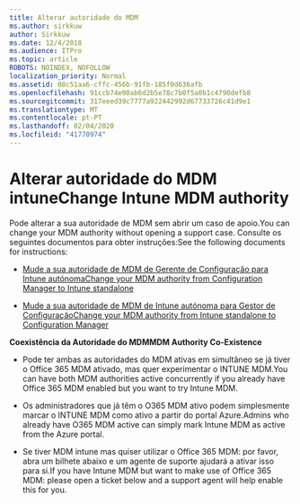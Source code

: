 ```yaml
---
title: Alterar autoridade do MDM
ms.author: sirkkuw
author: Sirkkuw
ms.date: 12/4/2018
ms.audience: ITPro
ms.topic: article
ROBOTS: NOINDEX, NOFOLLOW
localization_priority: Normal
ms.assetid: 08c51aa6-cffc-456b-91fb-185f0d636afb
ms.openlocfilehash: 91ccb74e00ab6d2b5e78c7b0f5a0b1c4790defb8
ms.sourcegitcommit: 317eeed39c7777a922442992d67733726c41d9e1
ms.translationtype: MT
ms.contentlocale: pt-PT
ms.lasthandoff: 02/04/2020
ms.locfileid: "41770974"
---
```

# <a name="change-intune-mdm-authority"></a><span data-ttu-id="46103-102">Alterar autoridade do MDM intune</span><span class="sxs-lookup"><span data-stu-id="46103-102">Change Intune MDM authority</span></span>

<span data-ttu-id="46103-103">Pode alterar a sua autoridade de MDM sem abrir um caso de apoio.</span><span class="sxs-lookup"><span data-stu-id="46103-103">You can change your MDM authority without opening a support case.</span></span> <span data-ttu-id="46103-104">Consulte os seguintes documentos para obter instruções:</span><span class="sxs-lookup"><span data-stu-id="46103-104">See the following documents for instructions:</span></span>
  
- [<span data-ttu-id="46103-105">Mude a sua autoridade de MDM de Gerente de Configuração para Intune autónoma</span><span class="sxs-lookup"><span data-stu-id="46103-105">Change your MDM authority from Configuration Manager to Intune standalone</span></span>](https://docs.microsoft.com/configmgr/mdm/deploy-use/migrate-change-mdm-authority)
    
- [<span data-ttu-id="46103-106">Mude a sua autoridade de MDM de Intune autónoma para Gestor de Configuração</span><span class="sxs-lookup"><span data-stu-id="46103-106">Change your MDM authority from Intune standalone to Configuration Manager</span></span>](https://docs.microsoft.com/configmgr/mdm/deploy-use/change-mdm-authority)
    
 <span data-ttu-id="46103-107">**Coexistência da Autoridade do MDM**</span><span class="sxs-lookup"><span data-stu-id="46103-107">**MDM Authority Co-Existence**</span></span>
  
- <span data-ttu-id="46103-108">Pode ter ambas as autoridades do MDM ativas em simultâneo se já tiver o Office 365 MDM ativado, mas quer experimentar o INTUNE MDM.</span><span class="sxs-lookup"><span data-stu-id="46103-108">You can have both MDM authorities active concurrently if you already have Office 365 MDM enabled but you want to try Intune MDM.</span></span>
    
- <span data-ttu-id="46103-109">Os administradores que já têm o O365 MDM ativo podem simplesmente marcar o INTUNE MDM como ativo a partir do portal Azure.</span><span class="sxs-lookup"><span data-stu-id="46103-109">Admins who already have O365 MDM active can simply mark Intune MDM as active from the Azure portal.</span></span>
    
- <span data-ttu-id="46103-110">Se tiver MDM intune mas quiser utilizar o Office 365 MDM: por favor, abra um bilhete abaixo e um agente de suporte ajudará a ativar isso para si.</span><span class="sxs-lookup"><span data-stu-id="46103-110">If you have Intune MDM but want to make use of Office 365 MDM: please open a ticket below and a support agent will help enable this for you.</span></span>
    

